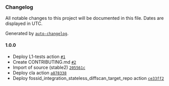 ### Changelog

All notable changes to this project will be documented in this file. Dates are displayed in UTC.

Generated by [`auto-changelog`](https://github.com/CookPete/auto-changelog).

#### 1.0.0

- Deploy L1-tests action [`#1`](https://github.com/rdkcentral/harvester/pull/1)
- Create CONTRIBUTING.md [`#2`](https://github.com/rdkcentral/harvester/pull/2)
- Import of source (stable2) [`205561c`](https://github.com/rdkcentral/harvester/commit/205561cae5e5e6c9d3431546ae8b1bf82b245896)
- Deploy cla action [`a878338`](https://github.com/rdkcentral/harvester/commit/a87833826ba4122ba3c21f9456691018a4aabd5b)
- Deploy fossid_integration_stateless_diffscan_target_repo action [`ce33ff2`](https://github.com/rdkcentral/harvester/commit/ce33ff2e35674e16f28e878c5a7497c60e86a722)

